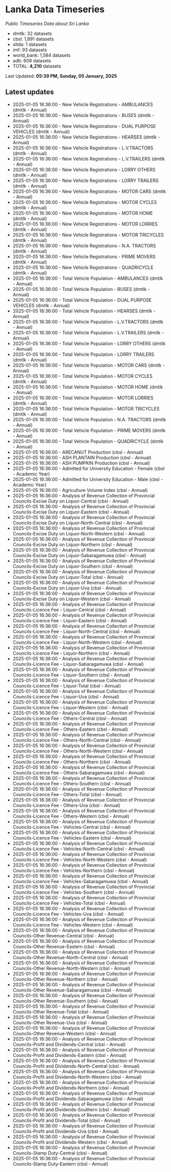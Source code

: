 # Lanka Data Timeseries
*Public Timeseries Data about Sri Lanka*

* dmtlk: 32 datasets
* cbsl: 1,891 datasets
* sltda: 1 datasets
* imf: 93 datasets
* world_bank: 1,584 datasets
* adb: 609 datasets
* TOTAL: **4,210** datasets

Last Updated: **05:39 PM, Sunday, 05 January, 2025**

## Latest updates

* 2025-01-05 16:36:00 - New Vehicle Registrations - AMBULANCES (dmtlk - Annual)
* 2025-01-05 16:36:00 - New Vehicle Registrations - BUSES (dmtlk - Annual)
* 2025-01-05 16:36:00 - New Vehicle Registrations - DUAL PURPOSE VEHICLES (dmtlk - Annual)
* 2025-01-05 16:36:00 - New Vehicle Registrations - HEARSES (dmtlk - Annual)
* 2025-01-05 16:36:00 - New Vehicle Registrations - L.V.TRACTORS (dmtlk - Annual)
* 2025-01-05 16:36:00 - New Vehicle Registrations - L.V.TRAILERS (dmtlk - Annual)
* 2025-01-05 16:36:00 - New Vehicle Registrations - LORRY OTHERS (dmtlk - Annual)
* 2025-01-05 16:36:00 - New Vehicle Registrations - LORRY TRAILERS (dmtlk - Annual)
* 2025-01-05 16:36:00 - New Vehicle Registrations - MOTOR CARS (dmtlk - Annual)
* 2025-01-05 16:36:00 - New Vehicle Registrations - MOTOR CYCLES (dmtlk - Annual)
* 2025-01-05 16:36:00 - New Vehicle Registrations - MOTOR HOME (dmtlk - Annual)
* 2025-01-05 16:36:00 - New Vehicle Registrations - MOTOR LORRIES (dmtlk - Annual)
* 2025-01-05 16:36:00 - New Vehicle Registrations - MOTOR TRICYCLES (dmtlk - Annual)
* 2025-01-05 16:36:00 - New Vehicle Registrations - N.A. TRACTORS (dmtlk - Annual)
* 2025-01-05 16:36:00 - New Vehicle Registrations - PRIME MOVERS (dmtlk - Annual)
* 2025-01-05 16:36:00 - New Vehicle Registrations - QUADRICYCLE (dmtlk - Annual)
* 2025-01-05 16:36:00 - Total Vehicle Population - AMBULANCES (dmtlk - Annual)
* 2025-01-05 16:36:00 - Total Vehicle Population - BUSES (dmtlk - Annual)
* 2025-01-05 16:36:00 - Total Vehicle Population - DUAL PURPOSE VEHICLES (dmtlk - Annual)
* 2025-01-05 16:36:00 - Total Vehicle Population - HEARSES (dmtlk - Annual)
* 2025-01-05 16:36:00 - Total Vehicle Population - L.V.TRACTORS (dmtlk - Annual)
* 2025-01-05 16:36:00 - Total Vehicle Population - L.V.TRAILERS (dmtlk - Annual)
* 2025-01-05 16:36:00 - Total Vehicle Population - LORRY OTHERS (dmtlk - Annual)
* 2025-01-05 16:36:00 - Total Vehicle Population - LORRY TRAILERS (dmtlk - Annual)
* 2025-01-05 16:36:00 - Total Vehicle Population - MOTOR CARS (dmtlk - Annual)
* 2025-01-05 16:36:00 - Total Vehicle Population - MOTOR CYCLES (dmtlk - Annual)
* 2025-01-05 16:36:00 - Total Vehicle Population - MOTOR HOME (dmtlk - Annual)
* 2025-01-05 16:36:00 - Total Vehicle Population - MOTOR LORRIES (dmtlk - Annual)
* 2025-01-05 16:36:00 - Total Vehicle Population - MOTOR TRICYCLES (dmtlk - Annual)
* 2025-01-05 16:36:00 - Total Vehicle Population - N.A. TRACTORS (dmtlk - Annual)
* 2025-01-05 16:36:00 - Total Vehicle Population - PRIME MOVERS (dmtlk - Annual)
* 2025-01-05 16:36:00 - Total Vehicle Population - QUADRICYCLE (dmtlk - Annual)
* 2025-01-05 16:36:00 - ARECANUT Production (cbsl - Annual)
* 2025-01-05 16:36:00 - ASH PLANTAIN Production (cbsl - Annual)
* 2025-01-05 16:36:00 - ASH PUMPKIN Production (cbsl - Annual)
* 2025-01-05 16:36:00 - Admitted for University Education - Female (cbsl - Academic Year)
* 2025-01-05 16:36:00 - Admitted for University Education - Male (cbsl - Academic Year)
* 2025-01-05 16:36:00 - Agriculture Volume Index (cbsl - Annual)
* 2025-01-05 16:36:00 - Analysis of Revenue Collection of Provincial Councils-Excise Duty on Liquor-Central (cbsl - Annual)
* 2025-01-05 16:36:00 - Analysis of Revenue Collection of Provincial Councils-Excise Duty on Liquor-Eastern (cbsl - Annual)
* 2025-01-05 16:36:00 - Analysis of Revenue Collection of Provincial Councils-Excise Duty on Liquor-North-Central (cbsl - Annual)
* 2025-01-05 16:36:00 - Analysis of Revenue Collection of Provincial Councils-Excise Duty on Liquor-North-Western (cbsl - Annual)
* 2025-01-05 16:36:00 - Analysis of Revenue Collection of Provincial Councils-Excise Duty on Liquor-Northern (cbsl - Annual)
* 2025-01-05 16:36:00 - Analysis of Revenue Collection of Provincial Councils-Excise Duty on Liquor-Sabaragamuwa (cbsl - Annual)
* 2025-01-05 16:36:00 - Analysis of Revenue Collection of Provincial Councils-Excise Duty on Liquor-Southern (cbsl - Annual)
* 2025-01-05 16:36:00 - Analysis of Revenue Collection of Provincial Councils-Excise Duty on Liquor-Total (cbsl - Annual)
* 2025-01-05 16:36:00 - Analysis of Revenue Collection of Provincial Councils-Excise Duty on Liquor-Uva (cbsl - Annual)
* 2025-01-05 16:36:00 - Analysis of Revenue Collection of Provincial Councils-Excise Duty on Liquor-Western (cbsl - Annual)
* 2025-01-05 16:36:00 - Analysis of Revenue Collection of Provincial Councils-Licence Fee - Liquor-Central (cbsl - Annual)
* 2025-01-05 16:36:00 - Analysis of Revenue Collection of Provincial Councils-Licence Fee - Liquor-Eastern (cbsl - Annual)
* 2025-01-05 16:36:00 - Analysis of Revenue Collection of Provincial Councils-Licence Fee - Liquor-North-Central (cbsl - Annual)
* 2025-01-05 16:36:00 - Analysis of Revenue Collection of Provincial Councils-Licence Fee - Liquor-North-Western (cbsl - Annual)
* 2025-01-05 16:36:00 - Analysis of Revenue Collection of Provincial Councils-Licence Fee - Liquor-Northern (cbsl - Annual)
* 2025-01-05 16:36:00 - Analysis of Revenue Collection of Provincial Councils-Licence Fee - Liquor-Sabaragamuwa (cbsl - Annual)
* 2025-01-05 16:36:00 - Analysis of Revenue Collection of Provincial Councils-Licence Fee - Liquor-Southern (cbsl - Annual)
* 2025-01-05 16:36:00 - Analysis of Revenue Collection of Provincial Councils-Licence Fee - Liquor-Total (cbsl - Annual)
* 2025-01-05 16:36:00 - Analysis of Revenue Collection of Provincial Councils-Licence Fee - Liquor-Uva (cbsl - Annual)
* 2025-01-05 16:36:00 - Analysis of Revenue Collection of Provincial Councils-Licence Fee - Liquor-Western (cbsl - Annual)
* 2025-01-05 16:36:00 - Analysis of Revenue Collection of Provincial Councils-Licence Fee - Others-Central (cbsl - Annual)
* 2025-01-05 16:36:00 - Analysis of Revenue Collection of Provincial Councils-Licence Fee - Others-Eastern (cbsl - Annual)
* 2025-01-05 16:36:00 - Analysis of Revenue Collection of Provincial Councils-Licence Fee - Others-North-Central (cbsl - Annual)
* 2025-01-05 16:36:00 - Analysis of Revenue Collection of Provincial Councils-Licence Fee - Others-North-Western (cbsl - Annual)
* 2025-01-05 16:36:00 - Analysis of Revenue Collection of Provincial Councils-Licence Fee - Others-Northern (cbsl - Annual)
* 2025-01-05 16:36:00 - Analysis of Revenue Collection of Provincial Councils-Licence Fee - Others-Sabaragamuwa (cbsl - Annual)
* 2025-01-05 16:36:00 - Analysis of Revenue Collection of Provincial Councils-Licence Fee - Others-Southern (cbsl - Annual)
* 2025-01-05 16:36:00 - Analysis of Revenue Collection of Provincial Councils-Licence Fee - Others-Total (cbsl - Annual)
* 2025-01-05 16:36:00 - Analysis of Revenue Collection of Provincial Councils-Licence Fee - Others-Uva (cbsl - Annual)
* 2025-01-05 16:36:00 - Analysis of Revenue Collection of Provincial Councils-Licence Fee - Others-Western (cbsl - Annual)
* 2025-01-05 16:36:00 - Analysis of Revenue Collection of Provincial Councils-Licence Fee - Vehicles-Central (cbsl - Annual)
* 2025-01-05 16:36:00 - Analysis of Revenue Collection of Provincial Councils-Licence Fee - Vehicles-Eastern (cbsl - Annual)
* 2025-01-05 16:36:00 - Analysis of Revenue Collection of Provincial Councils-Licence Fee - Vehicles-North-Central (cbsl - Annual)
* 2025-01-05 16:36:00 - Analysis of Revenue Collection of Provincial Councils-Licence Fee - Vehicles-North-Western (cbsl - Annual)
* 2025-01-05 16:36:00 - Analysis of Revenue Collection of Provincial Councils-Licence Fee - Vehicles-Northern (cbsl - Annual)
* 2025-01-05 16:36:00 - Analysis of Revenue Collection of Provincial Councils-Licence Fee - Vehicles-Sabaragamuwa (cbsl - Annual)
* 2025-01-05 16:36:00 - Analysis of Revenue Collection of Provincial Councils-Licence Fee - Vehicles-Southern (cbsl - Annual)
* 2025-01-05 16:36:00 - Analysis of Revenue Collection of Provincial Councils-Licence Fee - Vehicles-Total (cbsl - Annual)
* 2025-01-05 16:36:00 - Analysis of Revenue Collection of Provincial Councils-Licence Fee - Vehicles-Uva (cbsl - Annual)
* 2025-01-05 16:36:00 - Analysis of Revenue Collection of Provincial Councils-Licence Fee - Vehicles-Western (cbsl - Annual)
* 2025-01-05 16:36:00 - Analysis of Revenue Collection of Provincial Councils-Other Revenue-Central (cbsl - Annual)
* 2025-01-05 16:36:00 - Analysis of Revenue Collection of Provincial Councils-Other Revenue-Eastern (cbsl - Annual)
* 2025-01-05 16:36:00 - Analysis of Revenue Collection of Provincial Councils-Other Revenue-North-Central (cbsl - Annual)
* 2025-01-05 16:36:00 - Analysis of Revenue Collection of Provincial Councils-Other Revenue-North-Western (cbsl - Annual)
* 2025-01-05 16:36:00 - Analysis of Revenue Collection of Provincial Councils-Other Revenue-Northern (cbsl - Annual)
* 2025-01-05 16:36:00 - Analysis of Revenue Collection of Provincial Councils-Other Revenue-Sabaragamuwa (cbsl - Annual)
* 2025-01-05 16:36:00 - Analysis of Revenue Collection of Provincial Councils-Other Revenue-Southern (cbsl - Annual)
* 2025-01-05 16:36:00 - Analysis of Revenue Collection of Provincial Councils-Other Revenue-Total (cbsl - Annual)
* 2025-01-05 16:36:00 - Analysis of Revenue Collection of Provincial Councils-Other Revenue-Uva (cbsl - Annual)
* 2025-01-05 16:36:00 - Analysis of Revenue Collection of Provincial Councils-Other Revenue-Western (cbsl - Annual)
* 2025-01-05 16:36:00 - Analysis of Revenue Collection of Provincial Councils-Profit and Dividends-Central (cbsl - Annual)
* 2025-01-05 16:36:00 - Analysis of Revenue Collection of Provincial Councils-Profit and Dividends-Eastern (cbsl - Annual)
* 2025-01-05 16:36:00 - Analysis of Revenue Collection of Provincial Councils-Profit and Dividends-North-Central (cbsl - Annual)
* 2025-01-05 16:36:00 - Analysis of Revenue Collection of Provincial Councils-Profit and Dividends-North-Western (cbsl - Annual)
* 2025-01-05 16:36:00 - Analysis of Revenue Collection of Provincial Councils-Profit and Dividends-Northern (cbsl - Annual)
* 2025-01-05 16:36:00 - Analysis of Revenue Collection of Provincial Councils-Profit and Dividends-Sabaragamuwa (cbsl - Annual)
* 2025-01-05 16:36:00 - Analysis of Revenue Collection of Provincial Councils-Profit and Dividends-Southern (cbsl - Annual)
* 2025-01-05 16:36:00 - Analysis of Revenue Collection of Provincial Councils-Profit and Dividends-Total (cbsl - Annual)
* 2025-01-05 16:36:00 - Analysis of Revenue Collection of Provincial Councils-Profit and Dividends-Uva (cbsl - Annual)
* 2025-01-05 16:36:00 - Analysis of Revenue Collection of Provincial Councils-Profit and Dividends-Western (cbsl - Annual)
* 2025-01-05 16:36:00 - Analysis of Revenue Collection of Provincial Councils-Stamp Duty-Central (cbsl - Annual)
* 2025-01-05 16:36:00 - Analysis of Revenue Collection of Provincial Councils-Stamp Duty-Eastern (cbsl - Annual)